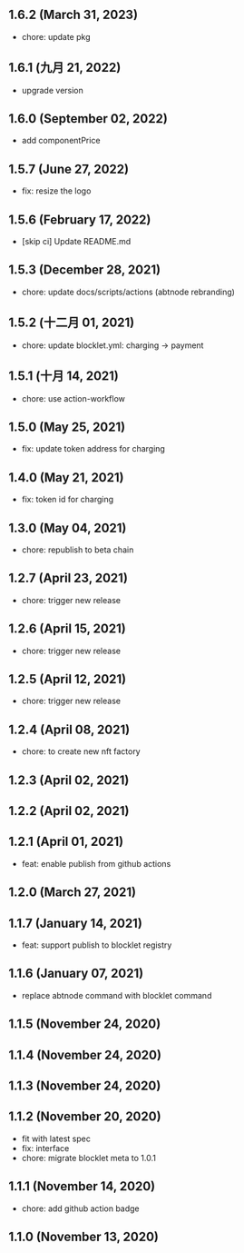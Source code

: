 ## 1.6.2 (March 31, 2023)

- chore: update pkg

## 1.6.1 (九月 21, 2022)

- upgrade version

## 1.6.0 (September 02, 2022)

- add componentPrice

## 1.5.7 (June 27, 2022)

- fix: resize the logo

## 1.5.6 (February 17, 2022)

- [skip ci] Update README.md

## 1.5.3 (December 28, 2021)

- chore: update docs/scripts/actions (abtnode rebranding)

## 1.5.2 (十二月 01, 2021)

- chore: update blocklet.yml: charging -> payment

## 1.5.1 (十月 14, 2021)

- chore: use action-workflow

## 1.5.0 (May 25, 2021)

- fix: update token address for charging

## 1.4.0 (May 21, 2021)

- fix: token id for charging

## 1.3.0 (May 04, 2021)

- chore: republish to beta chain

## 1.2.7 (April 23, 2021)

- chore: trigger new release

## 1.2.6 (April 15, 2021)

- chore: trigger new release

## 1.2.5 (April 12, 2021)

- chore: trigger new release

## 1.2.4 (April 08, 2021)

- chore: to create new nft factory

## 1.2.3 (April 02, 2021)

## 1.2.2 (April 02, 2021)

## 1.2.1 (April 01, 2021)

- feat: enable publish from github actions

## 1.2.0 (March 27, 2021)

## 1.1.7 (January 14, 2021)

- feat: support publish to blocklet registry

## 1.1.6 (January 07, 2021)

- replace abtnode command with blocklet command

## 1.1.5 (November 24, 2020)

## 1.1.4 (November 24, 2020)

## 1.1.3 (November 24, 2020)

## 1.1.2 (November 20, 2020)

- fit with latest spec
- fix: interface
- chore: migrate blocklet meta to 1.0.1

## 1.1.1 (November 14, 2020)

- chore: add github action badge

## 1.1.0 (November 13, 2020)

